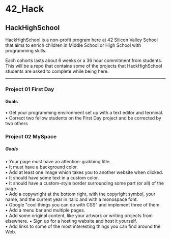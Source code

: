 # 42_Hack
HackHighSchool
-------------------------------------------------------------------------
HackHighSchool is a non-profit program here at 42 Silicon Valley School
that aims to enrich children in Middle School or High School with 
programming skills.

Each cohorts lasts about 6 weeks or a 36 hour commitment from students.
This will be a repo that contains some of the projects that HackHighSchool
students are asked to complete while being here.  

-------------------------------------------------------------------------


### Project 01 First Day  
#### Goals  

• Get your programming environment set up with a text editor and terminal.  
• Correct two fellow students on the First Day project and be corrected by two others  

### Project 02 MySpace  
##### Goals  

• Your page must have an attention-grabbing title.  
• It must have a background color.  
• Add at least one image which takes you to another website when clicked.  
• It should have some text in a custom color.  
• It should have a custom-style border surrounding some part (or all) of the page.  
• Add a copywright at the bottom right, with the copyright symbol, your name, and the current year in italic and with a monospace font.    
• Google "cool things you can do with CSS" and implement three of them.  
• Add a menu bar and multiple pages.  
• Add some original content, like your artwork or writing projects from elsewhere. • Sign up for a hosting website and host it yourself.  
• Add links to some of the most interesting things you can find around the Web.  

